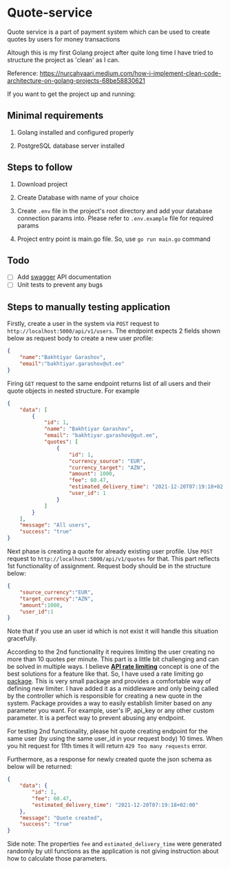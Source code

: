 # Quote-service

Quote service is a part of payment system which can be used to create quotes by users for money transactions

Altough this is my first Golang project after quite long time I have tried to structure the project as 'clean' as I can.

Reference: <https://nurcahyaari.medium.com/how-i-implement-clean-code-architecture-on-golang-projects-68be58830621>

If you want to get the project up and running:

## Minimal requirements

1) Golang installed and configured properly

2) PostgreSQL database server installed

## Steps to follow

1) Download project

2) Create Database with name of your choice

3) Create `.env` file in the project's root directory and add your database connection params into. Please refer to `.env.example` file for required params

4) Project entry point is main.go file. So, use `go run main.go` command

## Todo

- [ ] Add [swagger](https://github.com/swaggo/gin-swagger) API documentation
- [ ] Unit tests to prevent any bugs

## Steps to manually testing application

Firstly, create a user in the system via `POST` request to `http://localhost:5000/api/v1/users`. The endpoint expects 2 fields shown below as request body to create a new user profile:

```json
{
    "name":"Bakhtiyar Garashov",
    "email":"bakhtiyar.garashov@ut.ee"
}
```

Firing `GET` request to the same endpoint returns list of all users and their quote objects in nested structure. For example

```json
{
    "data": [
        {
            "id": 1,
            "name": "Bakhtiyar Garashov",
            "email": "bakhtiyar.garashov@gut.ee",
            "quotes": [
                {
                    "id": 1,
                    "currency_source": "EUR",
                    "currency_target": "AZN",
                    "amount": 1000,
                    "fee": 60.47,
                    "estimated_delivery_time": "2021-12-20T07:19:18+02:00",
                    "user_id": 1
                }
            ]
        }
    ],
    "message": "All users",
    "success": "true"
}
```

Next phase is creating a quote for already existing user profile. Use `POST` request to `http://localhost:5000/api/v1/quotes` for that. This part reflects 1st functionality of assignment. Request body should be in the structure below:

```json
{
    "source_currency":"EUR",
    "target_currency":"AZN",
    "amount":1000,
    "user_id":1
}
```

Note that if you use an user id which is not exist it will handle this situation gracefully.

According to the 2nd functionality it requires limiting the user creating no more than 10 quotes per minute. This part is a little bit challenging and can be solved in multiple ways. I believe [**API rate limiting**](https://nordicapis.com/everything-you-need-to-know-about-api-rate-limiting/) concept is one of the best solutions for a feature like that. So, I have used a rate limiting go [package](https://github.com/julianshen/gin-limiter). This is very small package and provides a comfortable way of defining new limiter. I have added it as a middleware and only being called by the controller which is responsible for creating a new quote in the system. Package provides a way to easily establish limiter based on any parameter you want. For example, user's IP, api_key or any other custom parameter. It is a perfect way to prevent abusing any endpoint.

For testing 2nd functionality, please hit quote creating endpoint for the same user (by using the same user_id in your request body) 10 times. When you hit request for 11th times it will return `429 Too many requests` error.

Furthermore, as a response for newly created quote the json schema as below will be returned:

```json
{
    "data": {
        "id": 1,
        "fee": 60.47,
        "estimated_delivery_time": "2021-12-20T07:19:18+02:00"
    },
    "message": "Quote created",
    "success": "true"
}
```

Side note: The properties `fee` and `estimated_delivery_time` were generated randomly by util functions as the application is not giving instruction about how to calculate those parameters.
